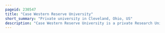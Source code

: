 ```yaml
---
pageid: 230547
title: "Case Western Reserve University"
short_summary: "Private university in Cleveland, Ohio, US"
description: "Case Western Reserve University is a private Research University in Cleveland, Ohio. Case Western Reserve was established after western Reserve University—Which was founded in 1826 and named for its Location in the Connecticut Western Reserve—And Case Institute of Technology—Which was founded in 1880 through the Endowment of Leonard Case Jr. In 1967 it was formally federated."
---
```


